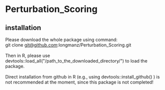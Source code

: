 # Perturbation_Scoring

## installation 
Please download the whole package using command:\
git clone git@github.com:longmanz/Perturbation_Scoring.git \
\
Then in R, please use devtools::load_all("/path_to_the_downloaded_directory/") to load the package. \
\
Direct installation from github in R (e.g., using devtools::install_github() ) is not recommended at the moment, since this package is not completed! 
